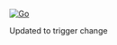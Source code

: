 [![Go](https://github.com/esamori27/cicd-ex02/actions/workflows/go.yml/badge.svg)](https://github.com/esamori27/cicd-ex02/actions/workflows/go.yml)

Updated to trigger change
